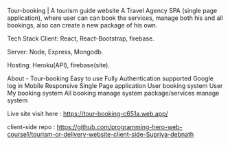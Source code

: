 Tour-booking | A tourism guide website
A Travel Agency SPA (single page application), where user can can book the services, manage both his and all bookings, also can create a new package of his own.

Tech Stack
Client: React, React-Bootstrap, firebase.

Server: Node, Express, Mongodb.

Hosting: Heroku(API), firebase(site).

About - Tour-booking
Easy to use
Fully Authentication supported
Google log in
Mobile Responsive
Single Page application
User booking system
User My booking system
All booking manage system
package/services manage system

Live site visit  here : https://tour-booking-c651a.web.app/

client-side repo : https://github.com/programming-hero-web-course1/tourism-or-delivery-website-client-side-Supriya-debnath
